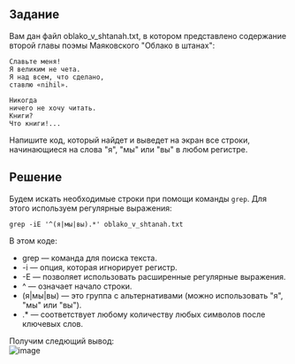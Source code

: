 ## Задание  
Вам дан файл oblako_v_shtanah.txt, в котором представлено содержание второй главы поэмы Маяковского "Облако в штанах":

```
Славьте меня!  
Я великим не чета.  
Я над всем, что сделано,  
ставлю «nihil».

Никогда  
ничего не хочу читать.  
Книги?  
Что книги!...  
```

Напишите код, который найдет и выведет на экран все строки, начинающиеся на слова "я", "мы" или "вы"  в любом регистре.
## Решение
Будем искать необходимые строки при помощи команды `grep`. Для этого используем регулярные выражения:

`grep -iE '^(я|мы|вы).*' oblako_v_shtanah.txt`

В этом коде:
- grep — команда для поиска текста.
- -i — опция, которая игнорирует регистр.
- -E — позволяет использовать расширенные регулярные выражения.
- ^ — означает начало строки.
- (я|мы|вы) — это группа с альтернативами (можно использовать "я", "мы" или "вы").
- .* — соответствует любому количеству любых символов после ключевых слов.

Получим следющий вывод:  
![image](https://github.com/user-attachments/assets/08bc030b-8c66-435b-abb3-73b331f604fe)
